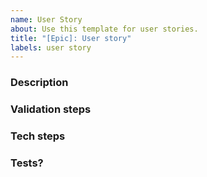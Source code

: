 ```yaml
---
name: User Story
about: Use this template for user stories.
title: "[Epic]: User story"
labels: user story
---
```


### Description

<!--
Write a short description of what the ticket solves, how it provides value and who suggested it
-->

### Validation steps

<!--
Write steps to validate that the ticket is done (Necessary for BR done)
-->

### Tech steps

<!--
Write tech steps to complete the ticket (Necessary for TR done)
-->

### Tests?

<!--
What tests should be written for this ticket?
-->
